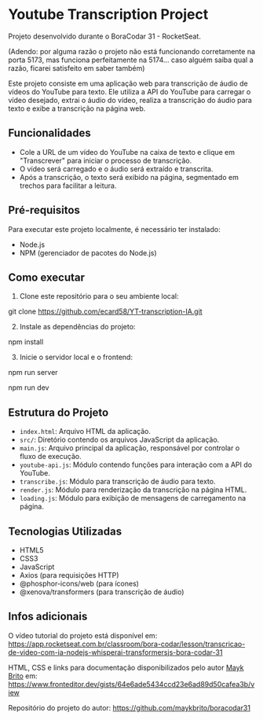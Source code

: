 # Youtube Transcription Project

Projeto desenvolvido durante o BoraCodar 31 - RocketSeat.

(Adendo: por alguma razão o projeto não está funcionando corretamente na porta 5173, mas funciona perfeitamente na 5174... caso alguém saiba qual a razão, ficarei satisfeito em saber também)

Este projeto consiste em uma aplicação web para transcrição de áudio de vídeos do YouTube para texto. Ele utiliza a API do YouTube para carregar o vídeo desejado, extrai o áudio do vídeo, realiza a transcrição do áudio para texto e exibe a transcrição na página web.

## Funcionalidades

- Cole a URL de um vídeo do YouTube na caixa de texto e clique em "Transcrever" para iniciar o processo de transcrição.
- O vídeo será carregado e o áudio será extraído e transcrita.
- Após a transcrição, o texto será exibido na página, segmentado em trechos para facilitar a leitura.

## Pré-requisitos

Para executar este projeto localmente, é necessário ter instalado:

- Node.js
- NPM (gerenciador de pacotes do Node.js)

## Como executar

1. Clone este repositório para o seu ambiente local:

git clone https://github.com/ecard58/YT-transcription-IA.git


2. Instale as dependências do projeto:

npm install

3. Inicie o servidor local e o frontend:

npm run server

npm run dev

## Estrutura do Projeto

- `index.html`: Arquivo HTML da aplicação.
- `src/`: Diretório contendo os arquivos JavaScript da aplicação.
- `main.js`: Arquivo principal da aplicação, responsável por controlar o fluxo de execução.
- `youtube-api.js`: Módulo contendo funções para interação com a API do YouTube.
- `transcribe.js`: Módulo para transcrição de áudio para texto.
- `render.js`: Módulo para renderização da transcrição na página HTML.
- `loading.js`: Módulo para exibição de mensagens de carregamento na página.

## Tecnologias Utilizadas

- HTML5
- CSS3
- JavaScript
- Axios (para requisições HTTP)
- @phosphor-icons/web (para ícones)
- @xenova/transformers (para transcrição de áudio)

## Infos adicionais

O vídeo tutorial do projeto está disponível em: https://app.rocketseat.com.br/classroom/bora-codar/lesson/transcricao-de-video-com-ia-nodejs-whisperai-transformersjs-bora-codar-31

HTML, CSS e links para documentação disponibilizados pelo autor [Mayk Brito](https://github.com/maykbrito) em: https://www.fronteditor.dev/gists/64e6ade5434ccd23e6ad89d50cafea3b/view

Repositório do projeto do autor: https://github.com/maykbrito/boracodar31






